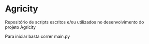 # Agricity

Repositório de scripts escritos e/ou utilizados no desenvolvimento do projeto Agricity


Para iniciar basta correr main.py
